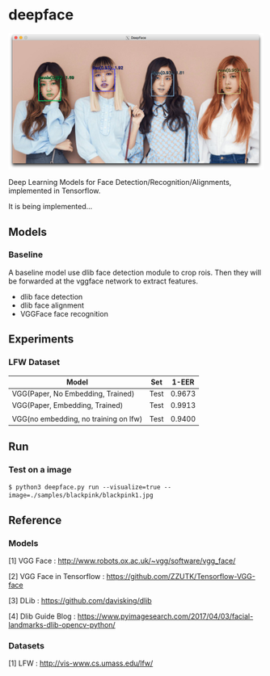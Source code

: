 # deepface

![blackpink with deepface(vgg model)](./etc/example_blackpink.png)

Deep Learning Models for Face Detection/Recognition/Alignments, implemented in Tensorflow.

It is being implemented...

## Models

### Baseline

A baseline model use dlib face detection module to crop rois. Then they will be forwarded at the vggface network to extract features.

- dlib face detection
- dlib face alignment
- VGGFace face recognition

## Experiments

### LFW Dataset

| Model                                 | Set        | 1-EER      |
|---------------------------------------|------------|------------|
| VGG(Paper, No Embedding, Trained)     | Test       | 0.9673     |
| VGG(Paper, Embedding, Trained)        | Test       | 0.9913     |
|                                       |            |            |
| VGG(no embedding, no training on lfw) | Test       | 0.9400     |

## Run

### Test on a image

```python3
$ python3 deepface.py run --visualize=true --image=./samples/blackpink/blackpink1.jpg
```

## Reference

### Models

[1] VGG Face : http://www.robots.ox.ac.uk/~vgg/software/vgg_face/

[2] VGG Face in Tensorflow : https://github.com/ZZUTK/Tensorflow-VGG-face

[3] DLib : https://github.com/davisking/dlib

[4] Dlib Guide Blog : https://www.pyimagesearch.com/2017/04/03/facial-landmarks-dlib-opencv-python/

### Datasets

[1] LFW : http://vis-www.cs.umass.edu/lfw/